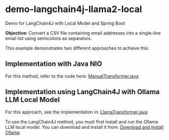 # demo-langchain4j-llama2-local
Demo for LangChain4J with Local Model and Spring Boot

**Objective:**
Convert a CSV file containing email addresses into a single-line email list using semicolons as separators.

This example demonstrates two different approaches to achieve this:

## Implementation with Java NIO 
For this method, refer to the code here: [ManualTransformer.java](https://github.com/lofidewanto/demo-langchain4j-llama2-local/blob/main/src/main/java/com/example/demo/ManualTransformer.java)

## Implementation using LangChain4J with Ollama LLM Local Model
For this approach, see the implementation in: [LlamaTransformer.java](https://github.com/lofidewanto/demo-langchain4j-llama2-local/blob/main/src/main/java/com/example/demo/LlamaTransformer.java)

To use the LangChain4J method, you must first install and run the Ollama LLM local model. You can download and install it from: [Download and Install Ollama](https://ollama.com/download)